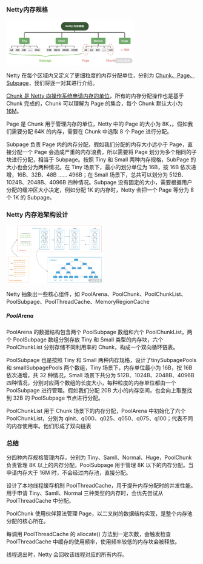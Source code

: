 ### Netty内存规格

<img src="assets/Ciqc1F_DocOAeFTdAATI3WZluTY249.png" alt="13-1.png" style="zoom:33%;" />

Netty 在每个区域内又定义了更细粒度的内存分配单位，分别为 <u>Chunk、Page、Subpage</u>，我们将逐一对其进行介绍。

<u>Chunk 是 Netty 向操作系统申请内存的单位</u>，所有的内存分配操作也是基于 Chunk 完成的，Chunk 可以理解为 Page 的集合，每个 Chunk 默认大小为 <u>16M</u>。

Page 是 Chunk 用于管理内存的单位，Netty 中的 Page 的大小为 8K，。假如我们需要分配 64K 的内存，需要在 Chunk 中选取 8 个 Page 进行分配。

Subpage 负责 Page 内的内存分配，假如我们分配的内存大小远小于 Page，直接分配一个 Page 会造成严重的内存浪费，所以需要将 Page 划分为多个相同的子块进行分配，相当于 Subpage。按照 Tiny 和 Small 两种内存规格，SubPage 的大小也会分为两种情况。在 Tiny 场景下，最小的划分单位为 16B，按 16B 依次递增，16B、32B、48B ...... 496B；在 Small 场景下，总共可以划分为 512B、1024B、2048B、4096B 四种情况。Subpage 没有固定的大小，需要根据用户分配的缓冲区大小决定，例如分配 1K 的内存时，Netty 会把一个 Page 等分为 8 个 1K 的 Subpage。

### Netty 内存池架构设计

<img src="assets/Ciqc1F_DohmABGJKAA4YPK4ef2s293.png" alt="13-2.png" style="zoom:25%;" />

Netty 抽象出一些核心组件，如 PoolArena、PoolChunk、PoolChunkList、PoolSubpage、PoolThreadCache、MemoryRegionCache 

##### PoolArena

PoolArena 的数据结构包含两个 PoolSubpage 数组和六个 PoolChunkList，两个 PoolSubpage 数组分别存放 Tiny 和 Small 类型的内存块，六个 PoolChunkList 分别存储不同利用率的 Chunk，构成一个双向循环链表。

PoolSubpage 也是按照 Tiny 和 Small 两种内存规格，设计了tinySubpagePools 和 smallSubpagePools 两个数组，Tiny 场景下，内存单位最小为 16B，按 16B 依次递增，共 32 种情况，Small 场景下共分为 512B、1024B、2048B、4096B 四种情况，分别对应两个数组的长度大小，每种粒度的内存单位都由一个 PoolSubpage 进行管理。假如我们分配 20B 大小的内存空间，也会向上取整找到 32B 的 PoolSubpage 节点进行分配。

PoolChunkList 用于 Chunk 场景下的内存分配，PoolArena 中初始化了六个 PoolChunkList，分别为 qInit、q000、q025、q050、q075、q100；代表不同的内存使用率。他们形成了双向链表

### 总结

分四种内存规格管理内存，分别为 Tiny、Samll、Normal、Huge，PoolChunk 负责管理 8K 以上的内存分配，PoolSubpage 用于管理 8K 以下的内存分配。当申请内存大于 16M 时，不会经过内存池，直接分配。

设计了本地线程缓存机制 PoolThreadCache，用于提升内存分配时的并发性能。用于申请 Tiny、Samll、Normal 三种类型的内存时，会优先尝试从 PoolThreadCache 中分配。

PoolChunk 使用伙伴算法管理 Page，以二叉树的数据结构实现，是整个内存池分配的核心所在。

每调用 PoolThreadCache 的 allocate() 方法到一定次数，会触发检查 PoolThreadCache 中缓存的使用频率，使用频率较低的内存块会被释放。

线程退出时，Netty 会回收该线程对应的所有内存。